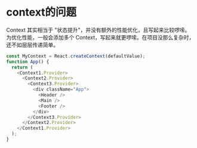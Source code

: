 
# context的问题
Context 其实相当于 "状态提升"，并没有额外的性能优化，且写起来比较啰嗦。
为优化性能，一般会添加多个 Context，写起来就更啰嗦。在项目没那么复杂时，还不如层层传递简单。
```js
const MyContext = React.createContext(defaultValue);
function App() {
  return (
    <Context1.Provider>
      <Context2.Provider>
        <Context3.Provider>
          <div className="App">
            <Header />
            <Main />
            <Footer />
          </div>
        </Context3.Provider>
      </Context2.Provider>
    </Context1.Provider>
  );
}
```

<!--
如果把所有数据写在同一个context中 任何数据改变都会导致依赖context的组件重新渲染、
例如 context中存有{a,b,c}

如果只想获取a属性， b、c属性的改变也会导致只想获取a属性所在的组件重新渲染 

因为他们在同一个对象里面
-->
